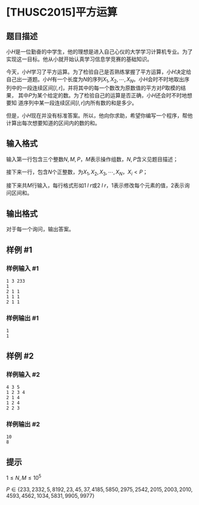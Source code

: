# [THUSC2015]平方运算

## 题目描述

小$H$是一位勤奋的中学生，他的理想是进入自己心仪的大学学习计算机专业。为了 实现这一目标。他从小就开始认真学习信息学竞赛的基础知识。

今天，小$H$学习了平方运算。为了检验自己是否熟练掌握了平方运算，小$H$决定给 自己出一道题。小$H$有一个长度为$N$的序列${X_1,X_2,\cdots,X_N}$。小H会时不时地取出序 列中的一段连续区间$[l,r]$，并将其中的每一个数改为原数值的平方对$P$取模的结果， 其中$P$为某个给定的数。为了检验自己的运算是否正确，小$H$还会时不时地想要知 道序列中某一段连续区间$[l,r]$内所有数的和是多少。

但是，小$H$现在并没有标准答案。所以，他向你求助，希望你编写一个程序，帮他 计算出每次想要知道的区间内的数的和。 

## 输入格式

输入第一行包含三个整数$N,M,P$，$M$表示操作组数，$N,P$含义见题目描述；

接下来一行，包含$N$个正整数，为$X_1,X_2,X_3,\cdots,X_N$，$X_i<P$；

接下来共$M$行输入，每行格式形如$1\;l\;r$或$2\;l\;r$，$1$表示修改每个元素的值，$2$表示询问区间和。

## 输出格式

对于每一个询问，输出答案。

## 样例 #1

### 样例输入 #1
```
1 3 233
1 
2 1 1
1 1 1
2 1 1
```

### 样例输出 #1

```
1
1
```

## 样例 #2

### 样例输入 #2
```
4 3 5
1 2 3 4 
2 1 4
1 2 4
2 2 3
```

### 样例输出 #2

```
10
8
```

## 提示

$1\leq N,M\leq 10^{5}$

$P\in \{233,2332,5,8192,23,45,37,4185,5850,2975,2542,2015,2003,2010,4593,4562, 1034,5831,9905,9977\}$
